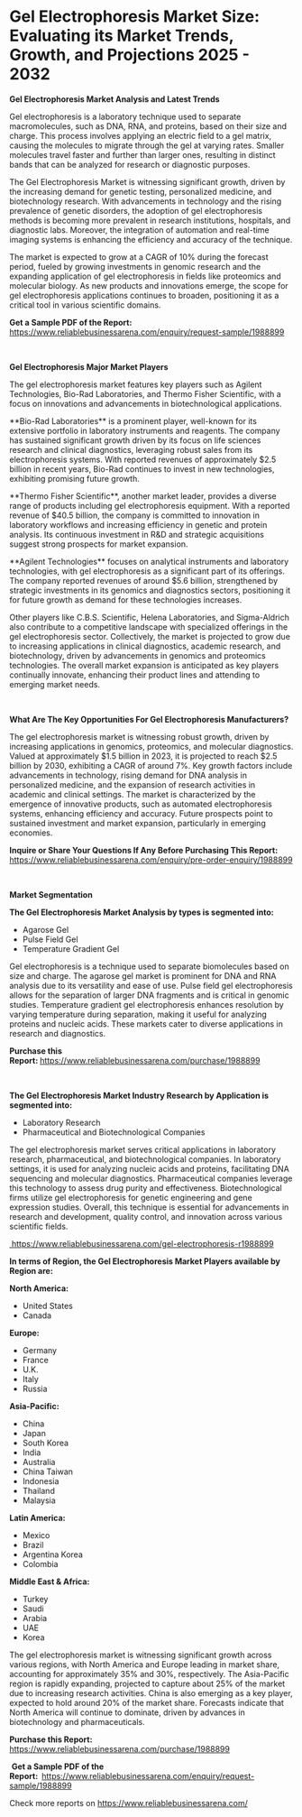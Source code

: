 <p><h1>Gel Electrophoresis Market Size: Evaluating its Market Trends, Growth, and Projections 2025 - 2032</h1></p><p><strong>Gel Electrophoresis Market Analysis and Latest Trends</strong></p>
<p><p>Gel electrophoresis is a laboratory technique used to separate macromolecules, such as DNA, RNA, and proteins, based on their size and charge. This process involves applying an electric field to a gel matrix, causing the molecules to migrate through the gel at varying rates. Smaller molecules travel faster and further than larger ones, resulting in distinct bands that can be analyzed for research or diagnostic purposes.</p><p>The Gel Electrophoresis Market is witnessing significant growth, driven by the increasing demand for genetic testing, personalized medicine, and biotechnology research. With advancements in technology and the rising prevalence of genetic disorders, the adoption of gel electrophoresis methods is becoming more prevalent in research institutions, hospitals, and diagnostic labs. Moreover, the integration of automation and real-time imaging systems is enhancing the efficiency and accuracy of the technique.</p><p>The market is expected to grow at a CAGR of 10% during the forecast period, fueled by growing investments in genomic research and the expanding application of gel electrophoresis in fields like proteomics and molecular biology. As new products and innovations emerge, the scope for gel electrophoresis applications continues to broaden, positioning it as a critical tool in various scientific domains.</p></p>
<p><strong>Get a Sample PDF of the Report:&nbsp;</strong> <a href="https://www.reliablebusinessarena.com/enquiry/request-sample/1988899?utm_campaign=2396&utm_medium=2&utm_source=Github&utm_content=ia&utm_term=04032025&utm_id=gel-electrophoresis">https://www.reliablebusinessarena.com/enquiry/request-sample/1988899</a></p>
<p>&nbsp;</p>
<p><strong>Gel Electrophoresis Major Market Players</strong></p>
<p><p>The gel electrophoresis market features key players such as Agilent Technologies, Bio-Rad Laboratories, and Thermo Fisher Scientific, with a focus on innovations and advancements in biotechnological applications. </p><p>**Bio-Rad Laboratories** is a prominent player, well-known for its extensive portfolio in laboratory instruments and reagents. The company has sustained significant growth driven by its focus on life sciences research and clinical diagnostics, leveraging robust sales from its electrophoresis systems. With reported revenues of approximately $2.5 billion in recent years, Bio-Rad continues to invest in new technologies, exhibiting promising future growth.</p><p>**Thermo Fisher Scientific**, another market leader, provides a diverse range of products including gel electrophoresis equipment. With a reported revenue of $40.5 billion, the company is committed to innovation in laboratory workflows and increasing efficiency in genetic and protein analysis. Its continuous investment in R&D and strategic acquisitions suggest strong prospects for market expansion.</p><p>**Agilent Technologies** focuses on analytical instruments and laboratory technologies, with gel electrophoresis as a significant part of its offerings. The company reported revenues of around $5.6 billion, strengthened by strategic investments in its genomics and diagnostics sectors, positioning it for future growth as demand for these technologies increases.</p><p>Other players like C.B.S. Scientific, Helena Laboratories, and Sigma-Aldrich also contribute to a competitive landscape with specialized offerings in the gel electrophoresis sector. Collectively, the market is projected to grow due to increasing applications in clinical diagnostics, academic research, and biotechnology, driven by advancements in genomics and proteomics technologies. The overall market expansion is anticipated as key players continually innovate, enhancing their product lines and attending to emerging market needs.</p></p>
<p>&nbsp;</p>
<p><strong>What Are The Key Opportunities For Gel Electrophoresis Manufacturers?</strong></p>
<p><p>The gel electrophoresis market is witnessing robust growth, driven by increasing applications in genomics, proteomics, and molecular diagnostics. Valued at approximately $1.5 billion in 2023, it is projected to reach $2.5 billion by 2030, exhibiting a CAGR of around 7%. Key growth factors include advancements in technology, rising demand for DNA analysis in personalized medicine, and the expansion of research activities in academic and clinical settings. The market is characterized by the emergence of innovative products, such as automated electrophoresis systems, enhancing efficiency and accuracy. Future prospects point to sustained investment and market expansion, particularly in emerging economies.</p></p>
<p><strong>Inquire or Share Your Questions If Any Before Purchasing This Report:</strong> <a href="https://www.reliablebusinessarena.com/enquiry/pre-order-enquiry/1988899?utm_campaign=2396&utm_medium=2&utm_source=Github&utm_content=ia&utm_term=04032025&utm_id=gel-electrophoresis">https://www.reliablebusinessarena.com/enquiry/pre-order-enquiry/1988899</a></p>
<p>&nbsp;</p>
<p><strong>Market Segmentation</strong></p>
<p><strong>The Gel Electrophoresis Market Analysis by types is segmented into:</strong></p>
<p><ul><li>Agarose Gel</li><li>Pulse Field Gel</li><li>Temperature Gradient Gel</li></ul></p>
<p><p>Gel electrophoresis is a technique used to separate biomolecules based on size and charge. The agarose gel market is prominent for DNA and RNA analysis due to its versatility and ease of use. Pulse field gel electrophoresis allows for the separation of larger DNA fragments and is critical in genomic studies. Temperature gradient gel electrophoresis enhances resolution by varying temperature during separation, making it useful for analyzing proteins and nucleic acids. These markets cater to diverse applications in research and diagnostics.</p></p>
<p><strong>Purchase this Report:&nbsp;</strong><a href="https://www.reliablebusinessarena.com/purchase/1988899?utm_campaign=2396&utm_medium=2&utm_source=Github&utm_content=ia&utm_term=04032025&utm_id=gel-electrophoresis">https://www.reliablebusinessarena.com/purchase/1988899</a></p>
<p>&nbsp;</p>
<p><strong>The Gel Electrophoresis Market Industry Research by Application is segmented into:</strong></p>
<p><ul><li>Laboratory Research</li><li>Pharmaceutical and Biotechnological Companies</li></ul></p>
<p><p>The gel electrophoresis market serves critical applications in laboratory research, pharmaceutical, and biotechnological companies. In laboratory settings, it is used for analyzing nucleic acids and proteins, facilitating DNA sequencing and molecular diagnostics. Pharmaceutical companies leverage this technology to assess drug purity and effectiveness. Biotechnological firms utilize gel electrophoresis for genetic engineering and gene expression studies. Overall, this technique is essential for advancements in research and development, quality control, and innovation across various scientific fields.</p></p>
<p><a href="https://www.reliablebusinessarena.com/gel-electrophoresis-r1988899?utm_campaign=2396&utm_medium=2&utm_source=Github&utm_content=ia&utm_term=04032025&utm_id=gel-electrophoresis">&nbsp;https://www.reliablebusinessarena.com/gel-electrophoresis-r1988899</a></p>
<p><strong>In terms of Region, the Gel Electrophoresis Market Players available by Region are:</strong></p>
<p>
    <p> <strong> North America: </strong>
        <ul>
            <li>United States</li>
            <li>Canada</li>
        </ul>
        </p> 
    <p> <strong> Europe: </strong>
        <ul>
            <li>Germany</li>
            <li>France</li>
            <li>U.K.</li>
            <li>Italy</li>
            <li>Russia</li>
        </ul>
        </p> 
    <p> <strong> Asia-Pacific: </strong>
        <ul>
            <li>China</li>
            <li>Japan</li>
            <li>South Korea</li>
            <li>India</li>
            <li>Australia</li>
            <li>China Taiwan</li>
            <li>Indonesia</li>
            <li>Thailand</li>
            <li>Malaysia</li>
        </ul>
        </p> 
    <p> <strong> Latin America: </strong>
        <ul>
            <li>Mexico</li>
            <li>Brazil</li>
            <li>Argentina Korea</li>
            <li>Colombia</li>
        </ul>
        </p> 
    <p> <strong> Middle East & Africa: </strong>
        <ul>
            <li>Turkey</li>
            <li>Saudi</li>
            <li>Arabia</li>
            <li>UAE</li>
            <li>Korea</li>
        </ul>
    </p>
    </p>
<p><p>The gel electrophoresis market is witnessing significant growth across various regions, with North America and Europe leading in market share, accounting for approximately 35% and 30%, respectively. The Asia-Pacific region is rapidly expanding, projected to capture about 25% of the market due to increasing research activities. China is also emerging as a key player, expected to hold around 20% of the market share. Forecasts indicate that North America will continue to dominate, driven by advances in biotechnology and pharmaceuticals.</p></p>
<p><strong>Purchase this Report: </strong><a href="https://www.reliablebusinessarena.com/purchase/1988899?utm_campaign=2396&utm_medium=2&utm_source=Github&utm_content=ia&utm_term=04032025&utm_id=gel-electrophoresis">https://www.reliablebusinessarena.com/purchase/1988899</a></p>
<p>&nbsp;<strong>Get a Sample PDF of the Report:&nbsp;&nbsp;</strong><a href="https://www.reliablebusinessarena.com/enquiry/request-sample/1988899?utm_campaign=2396&utm_medium=2&utm_source=Github&utm_content=ia&utm_term=04032025&utm_id=gel-electrophoresis">https://www.reliablebusinessarena.com/enquiry/request-sample/1988899</a></p>
<p><strong></strong></p>
<p>Check more reports on <a href="https://www.reliablebusinessarena.com/?utm_campaign=2396&utm_medium=2&utm_source=Github&utm_content=ia&utm_term=04032025&utm_id=gel-electrophoresis">https://www.reliablebusinessarena.com/</a></p>